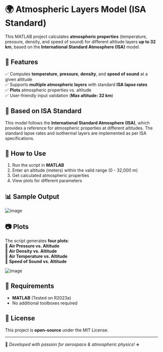 # 🌍 Atmospheric Layers Model (ISA Standard)

This MATLAB project calculates **atmospheric properties** (temperature, pressure, density, and speed of sound) for different altitude layers **up to 32 km**, based on the **International Standard Atmosphere (ISA)** model.  

## 📌 Features
✅ Computes **temperature**, **pressure**, **density**, and **speed of sound** at a given altitude  
✅ Supports **multiple atmospheric layers** with standard **ISA lapse rates**  
✅ **Plots** atmospheric properties vs. altitude  
✅ User-friendly input validation (**Max altitude: 32 km**)  

## 📖 Based on ISA Standard  
This model follows the **International Standard Atmosphere (ISA)**, which provides a reference for atmospheric properties at different altitudes. The standard lapse rates and isothermal layers are implemented as per ISA specifications.  

## 🚀 How to Use
1. Run the script in **MATLAB**  
2. Enter an altitude (meters) within the valid range (0 - 32,000 m)  
3. Get calculated atmospheric properties  
4. View plots for different parameters  

## 📊 Sample Output

![image](https://github.com/user-attachments/assets/e2f242d7-fc74-40eb-a82e-ce47bd5fbf7b)


## 📷 Plots
The script generates **four plots**:  
📌 **Air Pressure vs. Altitude**  
📌 **Air Density vs. Altitude**  
📌 **Air Temperature vs. Altitude**  
📌 **Speed of Sound vs. Altitude**

![image](https://github.com/user-attachments/assets/363a1d11-e2d6-481d-9fe3-7e3002998c98)


## 🔧 Requirements
- **MATLAB** (Tested on R2023a)  
- No additional toolboxes required  

## 📜 License
This project is **open-source** under the MIT License.  

---

🚀 *Developed with passion for aerospace & atmospheric physics!* ✈️  
